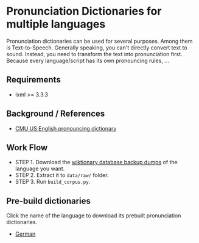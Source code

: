 # Pronunciation Dictionaries for multiple languages

Pronunciation dictionaries can be used for several purposes. Among them is Text-to-Speech. Generally speaking, you can't directly convert text to sound. Instead, you need to transform the text into pronunciation first. Because every language/script has its own pronouncing rules, ...


## Requirements
* lxml >= 3.3.3
	
## Background / References
* [CMU US English pronouncing dictionary](https://github.com/cmusphinx/cmudict)

## Work Flow
* STEP 1. Download the [wiktionary database backup dumps](http://ftp.acc.umu.se/mirror/wikimedia.org/dumps) of the language you want.
* STEP 2. Extract it to `data/raw/` folder.
* STEP 3. Run `build_corpus.py`.

## Pre-build dictionaries
Click the name of the language to download its prebuilt pronunciation dictionaries.

* [German](https://dl.dropboxusercontent.com/u/42868014/pron_dicts/de.csv.tar.gz)
